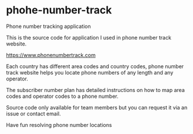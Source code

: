 # phohe-number-track
Phone number tracking application

This is the source code for application I used in phone number track website.

https://www.phonenumbertrack.com

Each country has different area codes and country codes, phone number track website helps you locate phone numbers of any length and any operator.

The subscriber number plan has detailed instructions on how to map area codes and operator codes to a phone number. 

Source code only available for team members but you can request it via an issue or contact email.

Have fun resolving phone number locations
